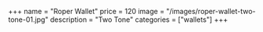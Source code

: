 +++
name = "Roper Wallet"
price = 120
image = "/images/roper-wallet-two-tone-01.jpg"
description = "Two Tone"
categories = ["wallets"]
+++

